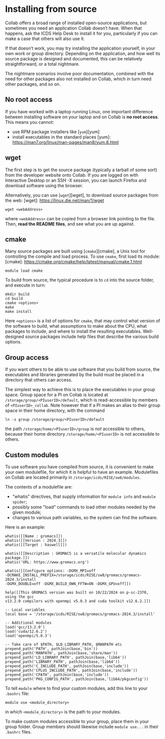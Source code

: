 # Installing from source

Collab offers a broad range of installed open-source applications,
but sometimes you need an application Collab doesn’t have.
When that happens, ask the ICDS Help Desk to install it for you,
particularly if you can make a case that others will also use it.

If that doesn’t work, you may try installing the application yourself,
in your own work or group directory.
Depending on the application,
and how well its source package is designed and documented,
this can be relatively straightforward, or a total nightmare.

The nightmare scenarios involve poor documentation,
combined with the need for other packages also not installed on Collab,
which in turn need other packages, and so on.

## No root access

If you have worked with a laptop running Linux,
one important difference between installing software 
on your laptop and on Collab is **no root access**.
This means you cannot:

- use RPM package installers like [`yum`][yum]
- install executables in the standard places
[yum]: https://man7.org/linux/man-pages/man8/yum.8.html

## wget

The first step is to get the source package (typically a tarball of some sort)
from the developer website onto Collab.
If you are logged on with Interactive Desktop or an SSH -X session, 
you can launch Firefox and download software using the browser.

Alternatively, you can use [`wget`][wget],
to download source packages from the web:
[wget]: https://linux.die.net/man/1/wget
```
wget <webAddress>
```
where `<webAddress>` can be copied from a browser link pointing to the file.
Then, **read the README files**, and see what you are up against.

## cmake

Many source packages are built using [`cmake`][cmake],
a Unix tool for controlling the compile and load process.
To use `cmake`, first load its module:
[cmake]: https://cmake.org/cmake/help/latest/manual/cmake.1.html
```
module load cmake
```
To build from source, the typical procedure
is to `cd` into the source folder,
and execute in turn:
```
mkdir build
cd build
cmake <options>
make
make install
```
Here `<options>` is a list of options for `cmake`,
that may control what version of the software to build,
what assumptions to make about the CPU,
what packages to include,
and where to install the resulting executables.
Well-designed source packages include help files
that describe the various build options.

## Group access

If you want others to be able to use 
software that you build from source,
the executables and libraries generated by the build
must be placed in a directory that others can access.

The simplest way to achieve this 
is to place the executables in your group space.
Group space for a PI on Collab is located at
`/storage/group/<PIuserID>/default`,
which is read-accessible by members of `<PIuserID>_collab`.
Note however that if a PI makes an alias 
to their group space in their home directory,
with the command
```
ln -s group /storage/group/<PIuserID>/default
```
the path `/storage/home/<PIuserID>/group` 
is *not* accessible to others,
because their home directory `/storage/home/<PIuserID>`
is not accessible to others.


## Custom modules

To use software you have compiled from source,
it is convenient to make your own modulefile,
for which it is helpful to have an example.
Modulefiles on Collab are located primarily 
in `/storage/icds/RISE/sw8/modules`.

The contents of a modulefile are:

- "whatis" directives,
that supply information for `module info` and `module spider`;
- possibly some "load" commands 
to load other modules needed by the given module;
- changes to various path variables,
so the system can find the software.

Here is an example:

```
whatis([[Name : gromacs]])
whatis([[Version : 2024.3]])
whatis([[Target : haswell]])

whatis([[Description : GROMACS is a versatile molecular dynamics package.]])
whatis('URL: https://www.gromacs.org')

whatis([[Configure options: -DGMX_MPI=off 
-DCMAKE_INSTALL_PREFIX=/storage/icds/RISE/sw8/gromacs/gromacs-2024.3/install 
-DGMX_DOUBLE=off -DGMX_BUILD_OWN_FFTW=ON -DGMX_GPU=off]])

help([[This GROMACS version was built on 10/22/2024 on p-sc-2370, using the gcc
v13.2.0 compilers with openmpi v5.0.3 and cuda toolkit v12.6.2.]])

-- Local variables
local base = '/storage/icds/RISE/sw8/gromacs/gromacs-2024.3/install'

-- Additional modules
load('gcc/13.2.0')
load('cuda/12.6.2')
load('openmpi/5.0.3')

-- Take care of $PATH, $LD_LIBRARY_PATH, $MANPATH etc
prepend_path('PATH', pathJoin(base,'bin'))
prepend_path('MANPATH', pathJoin(base,'share/man'))
prepend_path('LD_LIBRARY_PATH', pathJoin(base,'lib64'))
prepend_path('LIBRARY_PATH', pathJoin(base,'lib64'))
prepend_path('C_INCLUDE_PATH', pathJoin(base,'include'))
prepend_path('CPLUS_INCLUDE_PATH', pathJoin(base,'include'))
prepend_path('CPATH', pathJoin(base,'include'))
prepend_path('PKG_CONFIG_PATH', pathJoin(base,'lib64/pkgconfig'))
```

To tell `module` where to find your custom modules,
add this line to your `.bashrc` file:
```
module use <module_directory>
```
in which `<module_directory>` is the path to your modules.

To make custom modules accessible to your group, 
place them in your group folder.
Group members should likewise include `module use...` in their `.bashrc` files.
